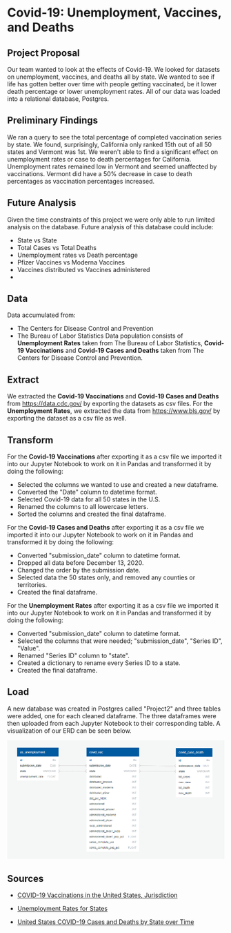 # Covid-19: Unemployment, Vaccines, and Deaths

## Project Proposal

Our team wanted to look at the effects of Covid-19. We looked for datasets on unemployment, vaccines, and deaths all by state.
We wanted to see if life has gotten better over time with people getting vaccinated, be it lower death percentage or lower unemployment rates. All of our data was loaded into a relational database, Postgres.

## Preliminary Findings

We ran a query to see the total percentage of completed vaccination series by state. We found, surprisingly, California only ranked 15th out of all 50 states and Vermont was 1st. We weren't able to find a significant effect on unemployment rates or case to death percentages for California. Unemployment rates remained low in Vermont and seemed unaffected by vaccinations. Vermont did have a 50% decrease in case to death percentages as vaccination percentages increased.

## Future Analysis

Given the time constraints of this project we were only able to run limited analysis on the database.
Future analysis of this database could include:
- State vs State
- Total Cases vs Total Deaths
- Unemployment rates vs Death percentage
- Pfizer Vaccines vs Moderna Vaccines
- Vaccines distributed vs Vaccines administered
- 

## Data

Data accumulated from: 
- The Centers for Disease Control and Prevention
- The Bureau of Labor Statistics
Data population consists of **Unemployment Rates** taken from The Bureau of Labor Statistics, **Covid-19 Vaccinations** and **Covid-19 Cases and Deaths** taken from The Centers for Disease Control and Prevention.

## Extract

We extracted the **Covid-19 Vaccinations** and **Covid-19 Cases and Deaths** from https://data.cdc.gov/  by exporting the datasets as csv files. For the **Unemployment Rates**,  we extracted the data from https://www.bls.gov/ by exporting the dataset as a csv file as well.

## Transform

For the **Covid-19 Vaccinations** after exporting it as a csv file we imported it into our Jupyter Notebook to work on it in Pandas and transformed it by doing the following:
- Selected the columns we wanted to use and created a new dataframe.
- Converted the "Date" column to datetime format.
- Selected Covid-19 data for all 50 states in the U.S.
- Renamed the columns to all lowercase letters.
- Sorted the columns and created the final dataframe.

For the **Covid-19 Cases and Deaths** after exporting it as a csv file we imported it into our Jupyter Notebook to work on it in Pandas and transformed it by doing the following:
- Converted "submission_date" column to datetime format.
- Dropped all data before December 13, 2020.
- Changed the order by the submission date.
- Selected data the 50 states only, and removed any counties or territories.
- Created the final dataframe.

For the **Unemployment Rates** after exporting it as a csv file we imported it into our Jupyter Notebook to work on it in Pandas and transformed it by doing the following:
- Converted "submission_date" column to datetime format.
- Selected the columns that were needed; "submission_date", "Series ID", "Value".
- Renamed "Series ID" column to "state".
- Created a dictionary to rename every Series ID to a state.
- Created the final dataframe.

## Load

A new database was created in Postgres called "Project2" and three tables were added, one for each cleaned dataframe.
The three dataframes were then uploaded from each Jupyter Notebook to their corresponding table. A visualization of our ERD can be seen below.

![ERD](Images/erd.png)


## Sources

- [COVID-19 Vaccinations in the United States, Jurisdiction](https://data.cdc.gov/Vaccinations/COVID-19-Vaccinations-in-the-United-States-Jurisdi/unsk-b7fc)

- [Unemployment Rates for States](https://www.bls.gov/web/laus/laumstrk.htm)

- [United States COVID-19 Cases and Deaths by State over Time](https://data.cdc.gov/Case-Surveillance/United-States-COVID-19-Cases-and-Deaths-by-State-o/9mfq-cb36/data)
